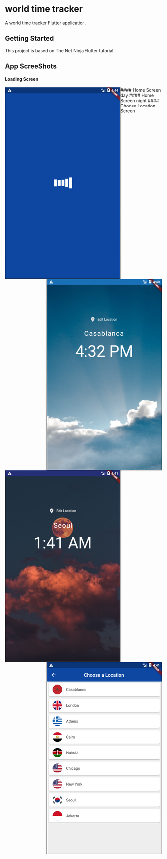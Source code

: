 # world time tracker

A world time tracker Flutter application.

## Getting Started

This project is based on The Net Ninja  Flutter tutorial 

## App ScreeShots
#### Loading Screen
<img align="left"  alt="Screenshot app" src="https://raw.githubusercontent.com/aminepa8/Worldtimetracker/master/screenLoading.png">
#### Home Screen day
<img align="right"  alt="Screenshot app" src="https://raw.githubusercontent.com/aminepa8/Worldtimetracker/master/screen2.png">
#### Home Screen night
<img align="left"  alt="Screenshot app" src="https://raw.githubusercontent.com/aminepa8/Worldtimetracker/master/screen2night.png">
#### Choose Location Screen
<img align="right"  alt="Screenshot app" src="https://raw.githubusercontent.com/aminepa8/Worldtimetracker/master/screen3.png">



